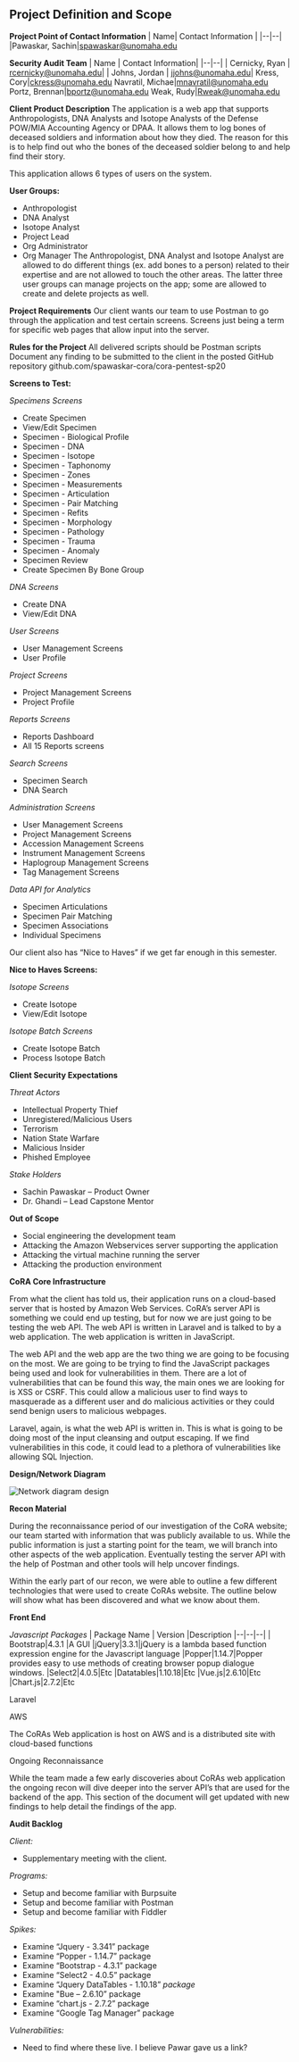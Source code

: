 ﻿

## Project Definition and Scope

**Project Point of Contact Information**
|  Name| Contact Information |
|--|--|
|Pawaskar, Sachin|[spawaskar@unomaha.edu](mailto:spawaskar@unomaha.edu)

**Security Audit Team**
| Name |  Contact Information|
|--|--|
| Cernicky, Ryan |  [rcernicky@unomaha.edu](mailto:rcernicky@unomaha.edu)|
| Johns, Jordan |  [jjohns@unomaha.edu](mailto:jjohns@unomaha.edu)|
Kress, Cory|[ckress@unomaha.edu](mailto:ckress@unomaha.edu)
Navratil, Michae|[mnavratil@unomaha.edu](mailto:mnavratil@unomaha.edu)
Portz, Brennan|[bportz@unomaha.edu](mailto:bportz@unomaha.edu)
Weak, Rudy|[Rweak@unomaha.edu](mailto:Rweak@unomaha.edu)

**Client Product  Description**
The application is a web app  that supports Anthropologists, DNA Analysts and Isotope Analysts  of the Defense POW/MIA Accounting Agency or DPAA. It allows them to log bones of deceased soldiers and information about how they died. The reason for this is to help find out who the bones of the deceased soldier belong to and help find their story.

This application allows 6 types of users on the system.

**User Groups:**

 - Anthropologist
 - DNA Analyst
 - Isotope Analyst
 - Project Lead
 - Org Administrator
 - Org Manager
The Anthropologist, DNA Analyst and Isotope Analyst are allowed to do different things (ex. add bones to a person) related to their expertise and are not allowed to touch the other areas. The latter three user groups can manage projects on the app; some are allowed to create and delete projects as well.

**Project Requirements**
Our client wants our team to use Postman to go through the application and test certain screens. Screens just being a term for specific web pages that allow input into the server.

**Rules for the Project**
All delivered scripts should be Postman scripts
Document any finding to be submitted to the client in the posted GitHub repository
github.com/spawaskar-cora/cora-pentest-sp20

**Screens to Test:**

*Specimens Screens*

-   Create Specimen    
-   View/Edit Specimen    
-   Specimen - Biological Profile    
-   Specimen - DNA
-   Specimen - Isotope   
-   Specimen - Taphonomy    
-   Specimen - Zones
-   Specimen - Measurements   
-   Specimen - Articulation
-   Specimen - Pair Matching    
-   Specimen - Refits    
-   Specimen - Morphology 
-   Specimen - Pathology
-   Specimen - Trauma
-   Specimen - Anomaly
-   Specimen Review
-   Create Specimen By Bone Group

*DNA Screens*
-   Create DNA
-   View/Edit DNA

*User Screens*
-   User Management Screens
-   User Profile

*Project Screens*
-   Project Management Screens  
-   Project Profile

*Reports Screens*
-   Reports Dashboard 
-   All 15 Reports screens

*Search Screens*
-   Specimen Search  
-   DNA Search 

*Administration Screens*
-   User Management Screens 
-   Project Management Screens
-   Accession Management Screens 
-   Instrument Management Screens
-   Haplogroup Management Screens
-   Tag Management Screens

*Data API for Analytics*
-   Specimen Articulations
-   Specimen Pair Matching
-   Specimen Associations 
-   Individual Specimens

Our client also has “Nice to Haves” if we get far enough in this semester.

**Nice to Haves Screens:**

*Isotope Screens*

-   Create Isotope 
-   View/Edit Isotope

*Isotope Batch Screens*
-   Create Isotope Batch  
-   Process Isotope Batch

**Client Security Expectations**

*Threat Actors*
-   Intellectual Property Thief    
-   Unregistered/Malicious Users   
-   Terrorism  
-   Nation State Warfare
-   Malicious Insider
-   Phished Employee

*Stake Holders*
-   Sachin  Pawaskar – Product Owner
-   Dr. Ghandi – Lead Capstone Mentor

**Out of Scope**
-   Social engineering the development team
-   Attacking the Amazon Webservices server supporting the application
-   Attacking the virtual machine running the server
-   Attacking the production environment

**CoRA Core Infrastructure**

From what the client has told us, their application runs on a cloud-based server that is hosted by Amazon Web Services. CoRA’s server API is something we could end up testing, but for now we are just going to be testing the web API. The web API is written in Laravel and is talked to by a web application. The web application is written in JavaScript.

The web API and the web app are the two thing we are going to be focusing on the most. We are going to be trying to find the JavaScript packages being used and look for vulnerabilities in them. There are a lot of vulnerabilities that can be found this way, the main ones we are looking for is XSS or CSRF. This could allow a malicious user to find ways to masquerade as a different user and do malicious activities or they could send benign users to malicious webpages.

Laravel, again, is what the web  API is written in. This is what is going to be doing most of the input cleansing and output escaping. If we find vulnerabilities in this code, it could lead to a plethora of vulnerabilities like allowing SQL Injection.

**Design/Network Diagram**


![Network diagram design](https://github.com/rweak64/rweak/blob/master/cora.PNG?raw=true)

**Recon Material**

During the reconnaissance period of our investigation of the CoRA website; our team started with information that was publicly available to us. While the public information is just a starting point for the team, we will branch into other aspects of the web application. Eventually testing the server API with the help of Postman and other tools will help uncover findings.

Within the early part of our recon, we were able to outline a few different technologies that were used to create CoRAs  website. The outline below will show what has been discovered and what we know about them.

**Front End**

*Javascript Packages*
| Package Name | Version |Description
|--|--|--|
| Bootstrap|4.3.1  |A GUI
|jQuery|3.3.1|jQuery is a lambda based function expression engine for the Javascript language
|Popper|1.14.7|Popper provides easy to use methods of creating browser popup dialogue windows.
|Select2|4.0.5|Etc
|Datatables|1.10.18|Etc
|Vue.js|2.6.10|Etc
|Chart.js|2.7.2|Etc

Laravel

AWS

The CoRAs Web application is host on AWS and is a distributed site with cloud-based functions

Ongoing Reconnaissance

While the team made a few early discoveries about CoRAs web application the ongoing recon will dive deeper into the server API’s that are used for the backend of the app.  This section of the document will get updated with new findings to help detail the findings of the app.

**Audit Backlog**

*Client:*

-   Supplementary meeting with the client.

*Programs:*

-   Setup and become familiar with Burpsuite
-   Setup and become familiar with Postman
-   Setup and become familiar with Fiddler

*Spikes:*

-   Examine “Jquery - 3.341” package   
-   Examine “Popper - 1.14.7” package
-   Examine “Bootstrap - 4.3.1” package 
-   Examine “Select2 - 4.0.5” package
-   Examine “Jquery DataTables - 1.10.18” *package*
-   Examine "Bue – 2.6.10” package
-   Examine “chart.js - 2.7.2” package
-   Examine “Google Tag Manager” package

*Vulnerabilities:*

-   Need to find where these live. I believe Pawar gave us a link?
